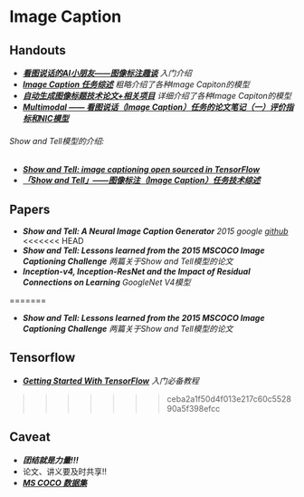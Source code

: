 # Image Caption

## Handouts
* ***[看图说话的AI小朋友——图像标注趣谈](https://zhuanlan.zhihu.com/p/22408033)*** *入门介绍*
* ***[Image Caption 任务综述](http://www.360doc.com/content/17/0201/15/99071_625807075.shtml)*** *粗略介绍了各种Image Capiton的模型*
* ***[自动生成图像标题技术论文+相关项目](http://blog.csdn.net/sinat_26917383/article/details/54669846)***  *详细介绍了各种Image Capiton的模型*
* ***[Multimodal —— 看图说话（Image Caption）任务的论文笔记（一）评价指标和NIC模型](http://www.cnblogs.com/Determined22/p/6910277.html)***

###### Show and Tell模型的介绍:
* ***[Show and Tell: image captioning open sourced in TensorFlow](https://research.googleblog.com/2016/09/show-and-tell-image-captioning-open.html)***
* ***[「Show and Tell」——图像标注（Image Caption）任务技术综述](https://zhuanlan.zhihu.com/p/27771046)***

## Papers
* ***Show and Tell: A Neural Image Caption Generator*** *2015 google [github](https://github.com/tensorflow/models/tree/master/im2txt)*
<<<<<<< HEAD
* ***Show and Tell: Lessons learned from the 2015
MSCOCO Image Captioning Challenge*** *两篇关于Show and Tell模型的论文*
* ***Inception-v4, Inception-ResNet and the Impact of Residual Connections on Learning***  *GoogleNet V4模型*

=======
* ***Show and Tell: Lessons learned from the 2015 MSCOCO Image Captioning Challenge*** *两篇关于Show and Tell模型的论文*

## Tensorflow
* ***[Getting Started With TensorFlow](https://tensorflow.google.cn/get_started/get_started)***  *入门必备教程*
>>>>>>> ceba2a1f50d4f013e217c60c552890a5f398efcc

## Caveat
* ***团结就是力量!!!***
* 论文、讲义要及时共享!!
* ***[MS COCO 数据集](http://mscoco.org/)***

